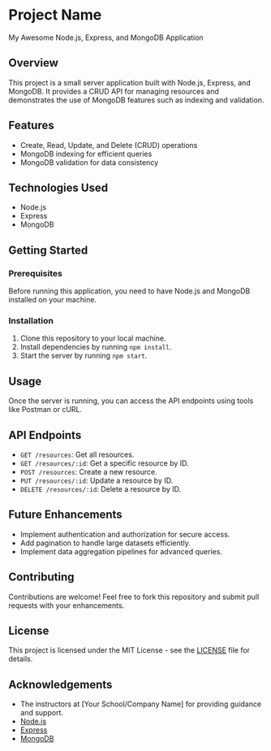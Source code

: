 # Project Name

My Awesome Node.js, Express, and MongoDB Application

## Overview

This project is a small server application built with Node.js, Express, and MongoDB. It provides a CRUD API for managing resources and demonstrates the use of MongoDB features such as indexing and validation.

## Features

- Create, Read, Update, and Delete (CRUD) operations
- MongoDB indexing for efficient queries
- MongoDB validation for data consistency

## Technologies Used

- Node.js
- Express
- MongoDB

## Getting Started

### Prerequisites

Before running this application, you need to have Node.js and MongoDB installed on your machine.

### Installation

1. Clone this repository to your local machine.
2. Install dependencies by running `npm install`.
3. Start the server by running `npm start`.

## Usage

Once the server is running, you can access the API endpoints using tools like Postman or cURL.

## API Endpoints

- `GET /resources`: Get all resources.
- `GET /resources/:id`: Get a specific resource by ID.
- `POST /resources`: Create a new resource.
- `PUT /resources/:id`: Update a resource by ID.
- `DELETE /resources/:id`: Delete a resource by ID.

## Future Enhancements

- Implement authentication and authorization for secure access.
- Add pagination to handle large datasets efficiently.
- Implement data aggregation pipelines for advanced queries.

## Contributing

Contributions are welcome! Feel free to fork this repository and submit pull requests with your enhancements.

## License

This project is licensed under the MIT License - see the [LICENSE](LICENSE) file for details.

## Acknowledgements

- The instructors at [Your School/Company Name] for providing guidance and support.
- [Node.js](https://nodejs.org/)
- [Express](https://expressjs.com/)
- [MongoDB](https://www.mongodb.com/)
